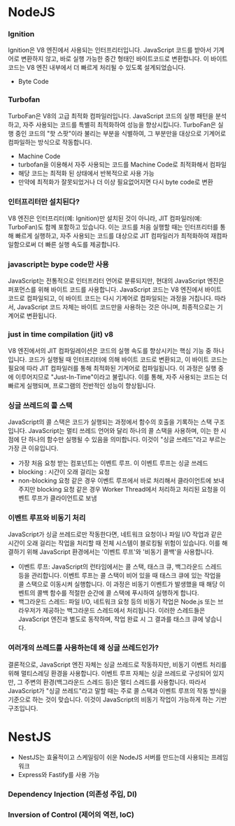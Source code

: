 # NodeJS

### Ignition

Ignition은 V8 엔진에서 사용되는 인터프리터입니다. JavaScript 코드를 받아서 기계어로 변환하지 않고, 바로 실행 가능한 중간 형태인 바이트코드로 변환합니다. 이 바이트코드는 V8 엔진 내부에서 더 빠르게 처리될 수 있도록 설계되었습니다.

- Byte Code

### Turbofan

TurboFan은 V8의 고급 최적화 컴파일러입니다. JavaScript 코드의 실행 패턴을 분석하고, 자주 사용되는 코드를 특별히 최적화하여 성능을 향상시킵니다. TurboFan은 실행 중인 코드의 "핫 스팟"이라 불리는 부분을 식별하여, 그 부분만을 대상으로 기계어로 컴파일하는 방식으로 작동합니다.

- Machine Code
- turbofan을 이용해서 자주 사용되는 코드를 Machine Code로 최적화해서 컴파일
- 해당 코드는 최적화 된 상태에서 반복적으로 사용 가능
- 만약에 최적화가 잘못되었거나 더 이상 필요없어지면 다시 byte code로 변환

### 인터프리터만 설치된다?

V8 엔진은 인터프리터(예: Ignition)만 설치된 것이 아니라, JIT 컴파일러(예: TurboFan)도 함께 포함하고 있습니다. 이는 코드를 처음 실행할 때는 인터프리터를 통해 빠르게 실행하고, 자주 사용되는 코드를 대상으로 JIT 컴파일러가 최적화하여 재컴파일함으로써 더 빠른 실행 속도를 제공합니다.

### javascript는 bype code만 사용

JavaScript는 전통적으로 인터프리터 언어로 분류되지만, 현대의 JavaScript 엔진은 퍼포먼스를 위해 바이트 코드를 사용합니다. JavaScript 코드는 V8 엔진에서 바이트 코드로 컴파일되고, 이 바이트 코드는 다시 기계어로 컴파일되는 과정을 거칩니다. 따라서, JavaScript 코드 자체는 바이트 코드만을 사용하는 것은 아니며, 최종적으로는 기계어로 변환됩니다.

### just in time compilation (jit) v8

V8 엔진에서의 JIT 컴파일레이션은 코드의 실행 속도를 향상시키는 핵심 기능 중 하나입니다. 코드가 실행될 때 인터프리터에 의해 바이트 코드로 변환되고, 이 바이트 코드는 필요에 따라 JIT 컴파일러를 통해 최적화된 기계어로 컴파일됩니다. 이 과정은 실행 중에 이루어지므로 "Just-In-Time"이라고 불립니다. 이를 통해, 자주 사용되는 코드는 더 빠르게 실행되며, 프로그램의 전반적인 성능이 향상됩니다.

### 싱글 쓰레드의 콜 스택

JavaScript의 콜 스택은 코드가 실행되는 과정에서 함수의 호출을 기록하는 스택 구조입니다. JavaScript는 멀티 쓰레드 언어와 달리 하나의 콜 스택을 사용하며, 이는 한 시점에 단 하나의 함수만 실행될 수 있음을 의미합니다. 이것이 "싱글 쓰레드"라고 부르는 가장 큰 이유입니다.

- 가장 처음 요청 받는 컴포넌트는 이벤트 루프. 이 이벤트 루프는 싱글 쓰레드
- blocking : 시간이 오래 걸리는 요청
- non-blocking 요청 같은 경우 이벤트 루프에서 바로 처리해서 클라이언트에 보내주지만 blocking 요청 같은 경우 Worker Thread에서 처리하고 처리된 요청을 이벤트 루프가 클라이언트로 보냄

### 이벤트 루프와 비동기 처리

JavaScript가 싱글 쓰레드로만 작동한다면, 네트워크 요청이나 파일 I/O 작업과 같은 시간이 오래 걸리는 작업을 처리할 때 전체 시스템이 블로킹될 위험이 있습니다. 이를 해결하기 위해 JavaScript 환경에서는 '이벤트 루프'와 '비동기 콜백'을 사용합니다.

- 이벤트 루프: JavaScript의 런타임에서는 콜 스택, 태스크 큐, 백그라운드 스레드 등을 관리합니다. 이벤트 루프는 콜 스택이 비어 있을 때 태스크 큐에 있는 작업을 콜 스택으로 이동시켜 실행합니다. 이 과정은 비동기 이벤트가 발생했을 때 해당 이벤트의 콜백 함수를 적절한 순간에 콜 스택에 푸시하여 실행하게 합니다.
- 백그라운드 스레드: 파일 I/O, 네트워크 요청 등의 비동기 작업은 Node.js 또는 브라우저가 제공하는 백그라운드 스레드에서 처리됩니다. 이러한 스레드들은 JavaScript 엔진과 별도로 동작하며, 작업 완료 시 그 결과를 태스크 큐에 넣습니다.

### 여러개의 쓰레드를 사용하는데 왜 싱글 쓰레드인가?

결론적으로, JavaScript 엔진 자체는 싱글 쓰레드로 작동하지만, 비동기 이벤트 처리를 위해 멀티스레딩 환경을 사용합니다. 이벤트 루프 자체는 싱글 쓰레드로 구성되어 있지만, 그 주변의 환경(백그라운드 스레드 등)은 멀티 스레드를 사용합니다. 따라서 JavaScript가 "싱글 쓰레드"라고 말할 때는 주로 콜 스택과 이벤트 루프의 작동 방식을 기준으로 하는 것이 맞습니다. 이것이 JavaScript의 비동기 작업이 가능하게 하는 기반 구조입니다.

# NestJS

- NestJS는 효율적이고 스케일링이 쉬운 NodeJS 서버를 만드는데 사용되는 프레임워크
- Express와 Fastify를 사용 가능

### Dependency Injection (의존성 주입, DI)

### Inversion of Control (제어의 역전, IoC)

